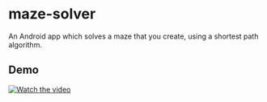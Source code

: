 # maze-solver
An Android app which solves a maze that you create, using a shortest path algorithm.

## Demo
[![Watch the video](https://img.youtube.com/vi/0ovdYHBHpPA/hqdefault.jpg)](https://youtu.be/0ovdYHBHpPA)
